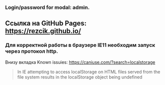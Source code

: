 ### Login/password for modal: admin.
## Ссылка на GitHub Pages: https://rezcik.github.io/


### Для корректной работы в браузере IE11 необходим запуск через протокол http.
Внизу вкладка Known issuies: 
https://caniuse.com/?search=localstorage
>In IE attempting to access localStorage on HTML files served from the file system results in the localStorage object being undefined


